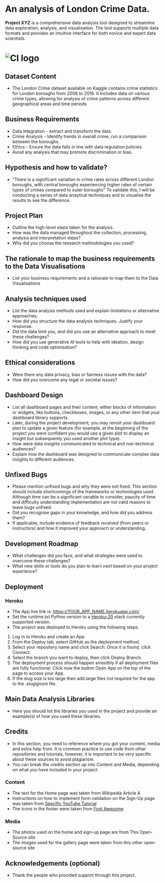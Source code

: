 # An analysis of London Crime Data.

**Project XYZ** is a comprehensive data analysis tool designed to streamline data exploration, analysis, and visualisation. The tool supports multiple data formats and provides an intuitive interface for both novice and expert data scientists.

# ![CI logo](https://codeinstitute.s3.amazonaws.com/fullstack/ci_logo_small.png)


## Dataset Content
* The London Crime dataset available on Kaggle contains crime statistics for London boroughs from 2008 to 2016. It includes data on various crime types, allowing for analysis of crime patterns across different geographical areas and time periods

## Business Requirements
* Data integration - extract and transform the data.
* Crime Analysis - Identify trends in overall crime, run a comparison between the boroughs. 
* Ethics - Ensure the data falls in line with data regulation policies. 
* Avoid any analysis that may promote discrimination or bias.


## Hypothesis and how to validate?
*  "There is a significant variation in crime rates across different London boroughs, with central boroughs experiencing higher rates of certain types of crimes compared to outer boroughs" To validate this, I will be conducting a series of data anaytical techniques and to visualise the results to see the difference.

## Project Plan
* Outline the high-level steps taken for the analysis.
* How was the data managed throughout the collection, processing, analysis and interpretation steps?
* Why did you choose the research methodologies you used?

## The rationale to map the business requirements to the Data Visualisations
* List your business requirements and a rationale to map them to the Data Visualisations

## Analysis techniques used
* List the data analysis methods used and explain limitations or alternative approaches.
* How did you structure the data analysis techniques. Justify your response.
* Did the data limit you, and did you use an alternative approach to meet these challenges?
* How did you use generative AI tools to help with ideation, design thinking and code optimisation?

## Ethical considerations
* Were there any data privacy, bias or fairness issues with the data?
* How did you overcome any legal or societal issues?

## Dashboard Design
* List all dashboard pages and their content, either blocks of information or widgets, like buttons, checkboxes, images, or any other item that your dashboard library supports.
* Later, during the project development, you may revisit your dashboard plan to update a given feature (for example, at the beginning of the project you were confident you would use a given plot to display an insight but subsequently you used another plot type).
* How were data insights communicated to technical and non-technical audiences?
* Explain how the dashboard was designed to communicate complex data insights to different audiences. 

## Unfixed Bugs
* Please mention unfixed bugs and why they were not fixed. This section should include shortcomings of the frameworks or technologies used. Although time can be a significant variable to consider, paucity of time and difficulty understanding implementation are not valid reasons to leave bugs unfixed.
* Did you recognise gaps in your knowledge, and how did you address them?
* If applicable, include evidence of feedback received (from peers or instructors) and how it improved your approach or understanding.

## Development Roadmap
* What challenges did you face, and what strategies were used to overcome these challenges?
* What new skills or tools do you plan to learn next based on your project experience? 

## Deployment
### Heroku

* The App live link is: https://YOUR_APP_NAME.herokuapp.com/ 
* Set the runtime.txt Python version to a [Heroku-20](https://devcenter.heroku.com/articles/python-support#supported-runtimes) stack currently supported version.
* The project was deployed to Heroku using the following steps.

1. Log in to Heroku and create an App
2. From the Deploy tab, select GitHub as the deployment method.
3. Select your repository name and click Search. Once it is found, click Connect.
4. Select the branch you want to deploy, then click Deploy Branch.
5. The deployment process should happen smoothly if all deployment files are fully functional. Click now the button Open App on the top of the page to access your App.
6. If the slug size is too large then add large files not required for the app to the .slugignore file.


## Main Data Analysis Libraries
* Here you should list the libraries you used in the project and provide an example(s) of how you used these libraries.


## Credits 

* In this section, you need to reference where you got your content, media and extra help from. It is common practice to use code from other repositories and tutorials, however, it is important to be very specific about these sources to avoid plagiarism. 
* You can break the credits section up into Content and Media, depending on what you have included in your project. 

### Content 

- The text for the Home page was taken from Wikipedia Article A
- Instructions on how to implement form validation on the Sign-Up page was taken from [Specific YouTube Tutorial](https://www.youtube.com/)
- The icons in the footer were taken from [Font Awesome](https://fontawesome.com/)

### Media

- The photos used on the home and sign-up page are from This Open-Source site
- The images used for the gallery page were taken from this other open-source site



## Acknowledgements (optional)
* Thank the people who provided support through this project.